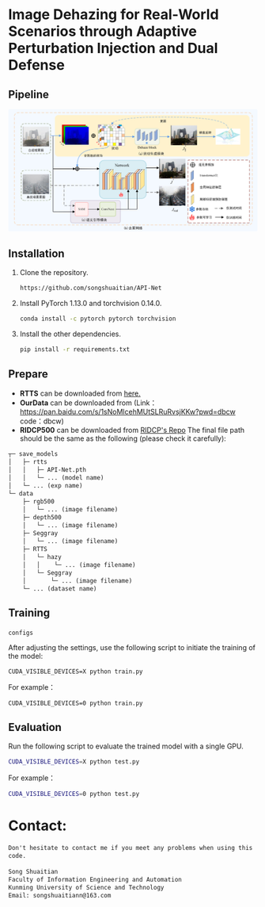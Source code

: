 # Image Dehazing for Real-World Scenarios through Adaptive Perturbation Injection and Dual Defense
## Pipeline

![framework](/figs/1.jpg)


## Installation
1. Clone the repository.
    ```bash
   https://github.com/songshuaitian/API-Net
    ```

2. Install PyTorch 1.13.0 and torchvision 0.14.0.
    ```bash
    conda install -c pytorch pytorch torchvision
    ```

3. Install the other dependencies.
    ```bash
    pip install -r requirements.txt
    ```

## Prepare
- **RTTS** can be downloaded from [here.](https://sites.google.com/view/reside-dehaze-datasets/reside-%CE%B2)
- **OurData** can be downloaded from (Link：https://pan.baidu.com/s/1sNoMlcehMUtSLRuRvsjKKw?pwd=dbcw 
code：dbcw)
- **RIDCP500** can be downloaded from [RIDCP's Repo](https://github.com/RQ-Wu/RIDCP_dehazing)
The final file path should be the same as the following (please check it carefully):

```
┬─ save_models
│   ├─ rtts
│   │   ├─ API-Net.pth
│   │   └─ ... (model name)
│   └─ ... (exp name)
└─ data
    ├─ rgb500
    │   └─ ... (image filename)
    ├─ depth500
    │   └─ ... (image filename)
    ├─ Seggray
    │   └─ ... (image filename)
    ├─ RTTS
    │   └─ hazy
    │   │    └─ ... (image filename)
    │   └─ Seggray
    │       └─ ... (image filename)
    └─ ... (dataset name)
```

## Training

`configs`

After adjusting the settings, use the following script to initiate the training of the model:

```
CUDA_VISIBLE_DEVICES=X python train.py
```

For example：

```
CUDA_VISIBLE_DEVICES=0 python train.py
```

## Evaluation

Run the following script to evaluate the trained model with a single GPU.


```sh
CUDA_VISIBLE_DEVICES=X python test.py
```

For example：

```sh
CUDA_VISIBLE_DEVICES=0 python test.py
```


# Contact:
    Don't hesitate to contact me if you meet any problems when using this code.

    Song Shuaitian
    Faculty of Information Engineering and Automation
    Kunming University of Science and Technology                                                           
    Email: songshuaitiann@163.com
